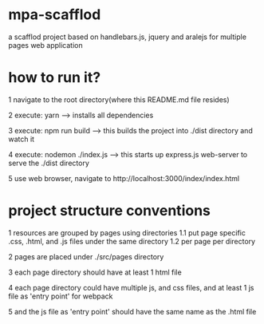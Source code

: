 # mpa-scafflod
a scafflod project based on handlebars.js, jquery and aralejs for multiple pages web application

# how to run it?
1 navigate to the root directory(where this README.md file resides)

2 execute: yarn              --> installs all dependencies

3 execute: npm run build     --> this builds the project into ./dist directory and watch it

4 execute: nodemon ./index.js --> this starts up express.js web-server to serve the ./dist directory

5 use web browser, navigate to http://localhost:3000/index/index.html

# project structure conventions
1 resources are grouped by pages using directories
  1.1 put page specific .css, .html, and .js files under the same directory
  1.2 per page per directory

2 pages are placed under ./src/pages directory

3 each page directory should have at least 1 html file

4 each page directory could have multiple js, and css files, and at least 1 js
  file as 'entry point' for webpack

5 and the js file as 'entry point' should have the same name as the .html file

